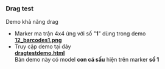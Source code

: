 ### Drag test

Demo khả năng drag

- Marker ma trận 4x4 ứng với số "**1**" dùng trong demo  
[**12_barcodes1.png**](https://taigama.github.io/NKZoo/assets/markers/12_barcodes1.png)
- Truy cập demo tại đây  
[**dragtestdemo.html**](https://taigama.github.io/NKZoo/dragardemo.html)  
Bản demo này có model **con cá sấu** hiện trên marker **số 1**